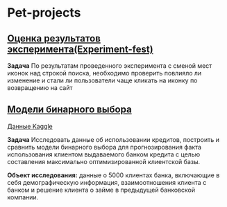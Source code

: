 # Pet-projects

## [Оценка результатов эксперимента(Experiment-fest)](https://nbviewer.jupyter.org/github/dmitriizakhar/pet-projects/blob/main/cf_experiment.ipynb)

**Задача** По результатам проведенного эксперимента с сменой мест иконок над строкой поиска, необходимо проверить повлияло ли изменение и стали ли пользователи чаще кликать на иконку по возвращению на сайт

## [Модели бинарного выбора](https://nbviewer.jupyter.org/github/dmitriizakhar/pet-projects/blob/main/binary-models.ipynb)
[Данные Kaggle](https://www.kaggle.com/pritech/bank-personal-loan-modellingthera-bank)

**Задача** Исследовать данные об использовании кредитов, построить и сравнить модели бинарного выбора для прогнозирования факта использования клиентом выдаваемого банком кредита с целью составления максимально оптимизированной клиентской базы. 

**Объект исследования:** данные о 5000 клиентах банка, включающие в себя демографическую информация, взаимоотношения клиента с банком и решение клиента о займе в предыдущей банковской компании. 


